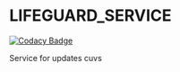 # LIFEGUARD_SERVICE
[![Codacy Badge](https://api.codacy.com/project/badge/Grade/a172727831ba4f8b8004eb72e374a4d5)](https://www.codacy.com/manual/HugoRoca/LIFEGUARD_SERVICE?utm_source=github.com&amp;utm_medium=referral&amp;utm_content=HugoRoca/LIFEGUARD_SERVICE&amp;utm_campaign=Badge_Grade)

Service for updates cuvs
